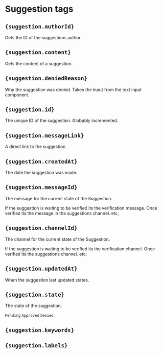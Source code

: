 # Suggestion tags

## `{suggestion.authorId}`

Gets the ID of the suggestions author.

## `{suggestion.content}`

Gets the content of a suggestion.

## `{suggestion.deniedReason}`

Why the suggestion was denied. Takes the input from the text input component.

## `{suggestion.id}`

The unique ID of the suggestion. Globably incremented.

## `{suggestion.messageLink}`

A direct link to the suggestion.

## `{suggestion.createdAt}`

The date the suggestion was made.

## `{suggestion.messageId}`

The message for the current state of the Suggestion.

If the suggestion is waiting to be verified its the verification message. Once verified its the message in the suggestions channel. etc;

## `{suggestion.channelId}`

The channel for the current state of the Suggestion.

If the suggestion is waiting to be verified its the verification channel. Once verified its the suggestions channel. etc;

## `{suggestion.updatedAt}`

When the suggestion last updated states.

## `{suggestion.state}`

The state of the suggestion.

`Pending`
`Approved`
`Denied`

## `{suggestion.keywords}`

## `{suggestion.labels}`
